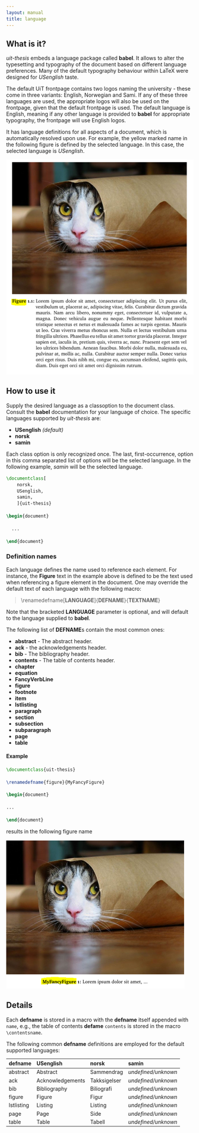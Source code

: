 ```yaml
---
layout: manual
title: language
---
```

What is it?
-----------

*uit-thesis* embeds a language package called **babel**. It allows to alter the typesetting and typography of the document
based on different language preferences. Many of the default typography behaviour within LaTeX were designed for *USenglish* taste.

The default UiT frontpage contains two logos naming the university - these come in three variants: English, Norwegian and Sami.
If any of these three languages are used, the appropriate logos will also be used on the frontpage, given that the default frontpage is
used. The default language is English, meaning if any other language is provided to **babel** for appropriate typography, 
the frontpage will use English logos.

It has language definitions for all aspects of a document, which is automatically resolved upon use. 
For example, the yellow marked name in the following figure is defined by
the selected language. In this case, the selected language is *USenglish*.

![figure example image](images/language/language-figure.png?raw=true)



How to use it
-------------

Supply the desired language as a classoption to the document class. Consult the **babel** documentation for your language of choice.
The specific languages supported by *uit-thesis* are:

+ **USenglish** *(default)*
+ **norsk**
+ **samin**

Each class option is only recognized once. The last, first-occurrence, option in this comma separated list of options will be the 
selected language. In the following example, *samin* will be the selected language.

```latex
\documentclass[
    norsk,
	USenglish,
	samin,
	]{uit-thesis}

\begin{document}

  ...

\end{document}
```


### Definition names

Each language defines the name used to reference each element. For instance, the **Figure** text in the example above is defined
to be the text used when referencing a figure element in the document. One may override the default text of each language with
the following macro:

> \renamedefname[**LANGUAGE**]{**DEFNAME**}{**TEXTNAME**}

Note that the bracketed **LANGUAGE** parameter is optional, and will default to the language supplied to **babel**.

The following list of **DEFNAME**s contain the most common ones:

+ **abstract** - The abstract header.
+ **ack** - the acknowledgements header.
+ **bib** - The bibliography header.
+ **contents** - The table of contents header.
+ **chapter**
+ **equation**
+ **FancyVerbLine**
+ **figure**
+ **footnote**
+ **item**
+ **lstlisting**
+ **paragraph**
+ **section**
+ **subsection**
+ **subparagraph**
+ **page**
+ **table**

#### Example

```latex
\documentclass{uit-thesis}

\renamedefname{figure}{MyFancyFigure}

\begin{document}

...

\end{document}
```

results in the following figure name

![renamed figure example image](images/language/language-figure-renamed.png?raw=true)


Details
-------

Each **defname** is stored in a macro with the **defname** itself appended with `name`, e.g., the table of contents **defame** `contents`
is stored in the macro `\contentsname`.

The following common **defname** definitions are employed for the default supported languages:


| defname             | USenglish        | norsk          | samin                 |
| ------------------- | :--------------- | :------------- | :-------------------- |
| abstract            | Abstract         | Sammendrag     | *undefined/unknown*   |
| ack                 | Acknowledgements | Takksigelser   | *undefined/unknown*   |
| bib                 | Bibliography     | Biliografi     | *undefined/unknown*   |
| figure              | Figure           | Figur          | *undefined/unknown*   |
| lstlisting          | Listing          | Listing        | *undefined/unknown*   |
| page                | Page             | Side           | *undefined/unknown*   |
| table               | Table            | Tabell         | *undefined/unknown*   |
